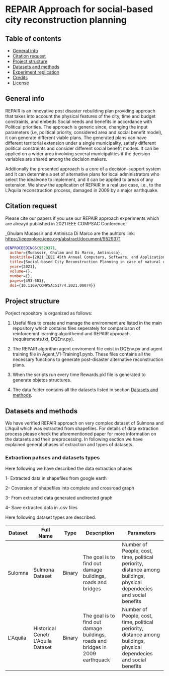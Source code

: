# REPAIR Approach for social-based city reconstruction planning

## Table of contents

- [General info](#general-info)
- [Citation request](#citation-request)
- [Project structure](#project-structure)
- [Datasets and methods](#datasets-and-methods)
- [Experiment replication](#experiment-replication)
- [Credits](#credits)
- [License](#license)

## General info

REPAIR is an innovative post disaster rebuilding plan providing approach that takes into account the physical features of the city, time and budget constraints, and embeds Social needs and benefits in accordance with Political priorities. The approach is generic since, changing the input parameters (i.e, political priority, considered area and social benefit model), it can generate different viable plans. The generated plans can have different territorial extension under a single municipality, satisfy different political constraints and consider different social benefit models. It can be applied on a wider area involving several municipalities if the decision variables are shared among the decision makers. 

Addtionally the presented approach is a core of a decision-support system and It can determine a set of alternative plans for local administrators who select the idealvone to implement, and it can be applied to areas of any extension. We show the application of REPAIR in a real use case, i.e., to the L’Aquila reconstruction process, damaged in 2009 by a major earthquake.

## Citation request

Please cite our papers if you use our REPAIR approach experiments which are alreayd published in 2021 IEEE COMPSAC Conference:

_Ghulam Mudassir and Antinisca Di Marco are the auhtors link: https://ieeexplore.ieee.org/abstract/document/9529371

```bibtex
@INPROCEEDINGS{9529371,
  author={Mudassir, Ghulam and Di Marco, Antinisca},
  booktitle={2021 IEEE 45th Annual Computers, Software, and Applications Conference (COMPSAC)}, 
  title={Social-based City Reconstruction Planning in case of natural disasters: a Reinforcement Learning Approach}, 
  year={2021},
  volume={},
  number={},
  pages={493-503},
  doi={10.1109/COMPSAC51774.2021.00074}}
  ```
  
  ## Project structure
  
 Porject repository is organized as follows:

1. Useful files to create and manage the environment are listed in the main repository which contains files seperately for comparioson of reinforcemnt learning algorithemd and REPAIR approach.(requirements.txt, DQEnv.py). 

2. The REPAIR algorithm agent enviroment file exist in DQEnv.py and agent training file in Agent_V1-Training1.pynb. These files contains all the necessary functions to generate post-disaster alternative reconstruction plans.

3. When the scripts run every time Rewards.pkl file is generated to generate objetcs structures.

4. The data folder contains all the datasets listed in section [Datasets and methods](#datasets-and-methods).

## Datasets and methods

We have verified REPAIR approach on very complex dataset of Sulmona and L'Aquil which was extracted from shapefiles. For details of data extraction process please  check the aforementioned paper for more information on the datasets and their preprocessing. In following section we have explained general phases of extraction and types of datasets.

### Extraction pahses and datasets types 

Here following we have described the data extraction phases

1- Extracted data in shapefiles from google earth

2- Coversion of shapefiles into complete and crossroad graph

3- From extracted data generated undirected graph  

4- Save extracted data in .csv files

Here following dataset types are described.

| Dataset | Full Name                   | Type       | Description                                                                                                                                                            | Parameters                      |
| ------- | --------------------------- | ---------- | ---------------------------------------------------------------------------------------------------------------------------------------------------------------------- | ----------------------------------------- |
| Sulomna   | Sulmona Dataset               | Binary     | The goal is to find out damage buildings, roads and bridges                                                                                               | Number of People, cost, time, political periority, distance among buildings,  physical dependecies and social benefits                   |
| L'Aquila  | Historical Cenetr L'Aquila Dataset     | Binary     | The goal is to find out damage buildings, roads and bridges in 2009 earthquack                                                                                               |  Number of People, cost, time, political periority, distance among buildings,  physical dependecies and social benefits                         |
                  
  
